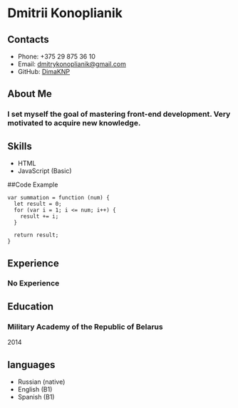 # Dmitrii Konoplianik

## Contacts
- Phone: +375 29 875 36 10
- Email: dmitrykonoplianik@gmail.com
- GitHub: [DimaKNP](https://github.com/DimaKNP)

## About Me
### I set myself the goal of mastering front-end development. Very motivated to acquire new knowledge.

## Skills
- HTML
- JavaScript (Basic)

##Code Example
```
var summation = function (num) {
  let result = 0;
  for (var i = 1; i <= num; i++) {
    result += i;
  }
  
  return result;
}
```

## Experience
### No Experience

## Education
### Military Academy of the Republic of Belarus
2014

## languages
- Russian (native)
- English (B1)
- Spanish (B1)
